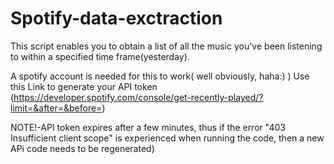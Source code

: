 # Spotify-data-exctraction
This script enables you to obtain a list of all the music you've been listening to within a specified time frame(yesterday).

A spotify account is needed for this to work( well obviously, haha:)  )
Use this Link to generate your API token (https://developer.spotify.com/console/get-recently-played/?limit=&after=&before=)

NOTE!-API token expires after a few minutes, thus if the error "403  Insufficient client scope" is experienced when running the code, then a new APi code needs to be regenerated)

